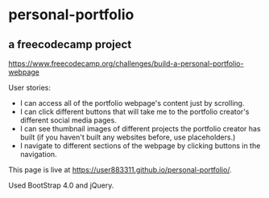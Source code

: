 # personal-portfolio
## a freecodecamp project

https://www.freecodecamp.org/challenges/build-a-personal-portfolio-webpage

User stories: 
- I can access all of the portfolio webpage's content just by scrolling.
- I can click different buttons that will take me to the portfolio creator's different social media pages.
- I can see thumbnail images of different projects the portfolio creator has built (if you haven't built any websites before, use placeholders.)
- I navigate to different sections of the webpage by clicking buttons in the navigation.

This page is live at https://user883311.github.io/personal-portfolio/. 

Used BootStrap 4.0 and jQuery. 